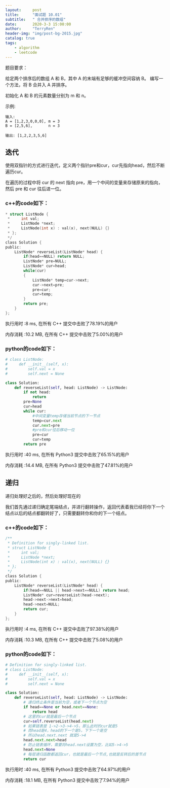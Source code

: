 ```yaml
---
layout:     post
title:      "面试题 10.01"
subtitle:   " 合并排序的数组"
date:       2020-3-3 15:00:00
author:     "TerryRen"
header-img: "img/post-bg-2015.jpg"
catalog: true
tags:
    - algorithm
    - leetcode
---
```

题目要求：

给定两个排序后的数组 A 和 B，其中 A 的末端有足够的缓冲空间容纳 B。 编写一个方法，将 B 合并入 A 并排序。

初始化 A 和 B 的元素数量分别为 m 和 n。


示例:
```
输入:
A = [1,2,3,0,0,0], m = 3
B = [2,5,6],       n = 3

输出: [1,2,2,3,5,6]
```




## 迭代
使用双指针的方式进行迭代，定义两个指针pre和cur，cur先指向head，然后不断遍历cur。

在遍历的过程中将 cur 的 next 指向 pre，用一个中间的变量来存储原来的指向，然后 pre 和 cur 往后进一位。



### c++的code如下：


```c
* struct ListNode {
 *     int val;
 *     ListNode *next;
 *     ListNode(int x) : val(x), next(NULL) {}
 * };
 */
class Solution {
public:
    ListNode* reverseList(ListNode* head) {
        if(head==NULL) return NULL;
        ListNode* pre=NULL;
        ListNode* cur=head;
        while(cur)
        {
            ListNode* temp=cur->next;
            cur->next=pre;
            pre=cur;
            cur=temp;
        }
        return pre;
    }
};
```
执行用时 :8 ms, 在所有 C++ 提交中击败了78.19%的用户

内存消耗 :10.2 MB, 在所有 C++ 提交中击败了5.00%的用户
### python的code如下：


```python
# class ListNode:
#     def __init__(self, x):
#         self.val = x
#         self.next = None

class Solution:
    def reverseList(self, head: ListNode) -> ListNode:
        if not head:
            return 
        pre=None
        cur=head
        while cur:
            #中间变量temp存储当前节点的下一节点
            temp=cur.next
            cur.next=pre
            #pre和cur往后移动一位
            pre=cur
            cur=temp
        return pre
```
执行用时 :40 ms, 在所有 Python3 提交中击败了65.15%的用户

内存消耗 :14.4 MB, 在所有 Python3 提交中击败了47.81%的用户

## 递归
递归处理好之后的，然后处理好现在的

我们首先通过递归确定尾端结点，并进行翻转操作，返回代表着我已经将你下一个结点以后的结点都翻转好了，只需要翻转你和你的下一个结点。


### c++的code如下：


```c
/**
 * Definition for singly-linked list.
 * struct ListNode {
 *     int val;
 *     ListNode *next;
 *     ListNode(int x) : val(x), next(NULL) {}
 * };
 */
class Solution {
public:
    ListNode* reverseList(ListNode* head) {
        if(head==NULL || head->next==NULL) return head;
        ListNode* cur=reverseList(head->next);
        head->next->next=head;
        head->next=NULL;
        return cur;      
    }
};
```
执行用时 :4 ms, 在所有 C++ 提交中击败了97.38%的用户

内存消耗 :10.3 MB, 在所有 C++ 提交中击败了5.08%的用户
### python的code如下：


```python
# Definition for singly-linked list.
# class ListNode:
#     def __init__(self, x):
#         self.val = x
#         self.next = None

class Solution:
    def reverseList(self, head: ListNode) -> ListNode:
        # 递归终止条件是当前为空，或者下一个节点为空
        if head==None or head.next==None:
            return head
        # 这里的cur就是最后一个节点
        cur=self.reverseList(head.next)
        # 如果链表是 1->2->3->4->5，那么此时的cur就是5
		# 而head是4，head的下一个是5，下下一个是空
		# 所以head.next.next 就是5->4
        head.next.next=head
        # 防止链表循环，需要将head.next设置为空，比如5->4->5
        head.next=None
        # 每层递归函数都返回cur，也就是最后一个节点,也就是反转后的首节点
        return cur
```
执行用时 :40 ms, 在所有 Python3 提交中击败了64.97%的用户

内存消耗 :18.1 MB, 在所有 Python3 提交中击败了7.94%的用户

